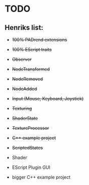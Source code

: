 # TODO
## Henriks list:
* ~~100% PADrend extensions~~
* ~~100% EScript traits~~
* ~~Observer~~
 * ~~NodeTransformed~~
 * ~~NodeRemoved~~
 * ~~NodeAdded~~
* ~~Input (Mouse, Keyboard, Joystick)~~
* ~~Texturing~~
* ~~ShaderState~~
* ~~TextureProcessor~~
* ~~C++ example project~~
* ~~ScriptedStates~~


* Shader
* EScript Plugin GUI
* bigger C++ example project
